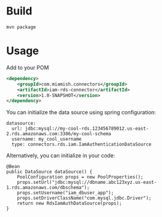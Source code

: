# Build

```
mvn package
```

# Usage

Add to your POM

```xml
<dependency>
    <groupId>com.miamish.connectors</groupId>
    <artifactId>iam-rds-connector</artifactId>
    <version>1.0-SNAPSHOT</version>
</dependency>
```

You can initialize the data source using spring configuration:

```
datasource:
  url: jdbc:mysql://my-cool-rds.123456789012.us-east-2.rds.amazonaws.com:3306/my-cool-schema
  username: my_cool_username
  type: connectors.rds.iam.IamAuthenticationDataSource
```

Alternatively, you can initialize in your code:

```
@Bean 
public DataSource dataSource() { 
    PoolConfiguration props = new PoolProperties(); 
    props.setUrl("jdbc:mysql://dbname.abc123xyz.us-east-1.rds.amazonaws.com/dbschema"); 
    props.setUsername("iam_dbuser_app"); 
    props.setDriverClassName("com.mysql.jdbc.Driver"); 
    return new RdsIamAuthDataSource(props); 
}
```